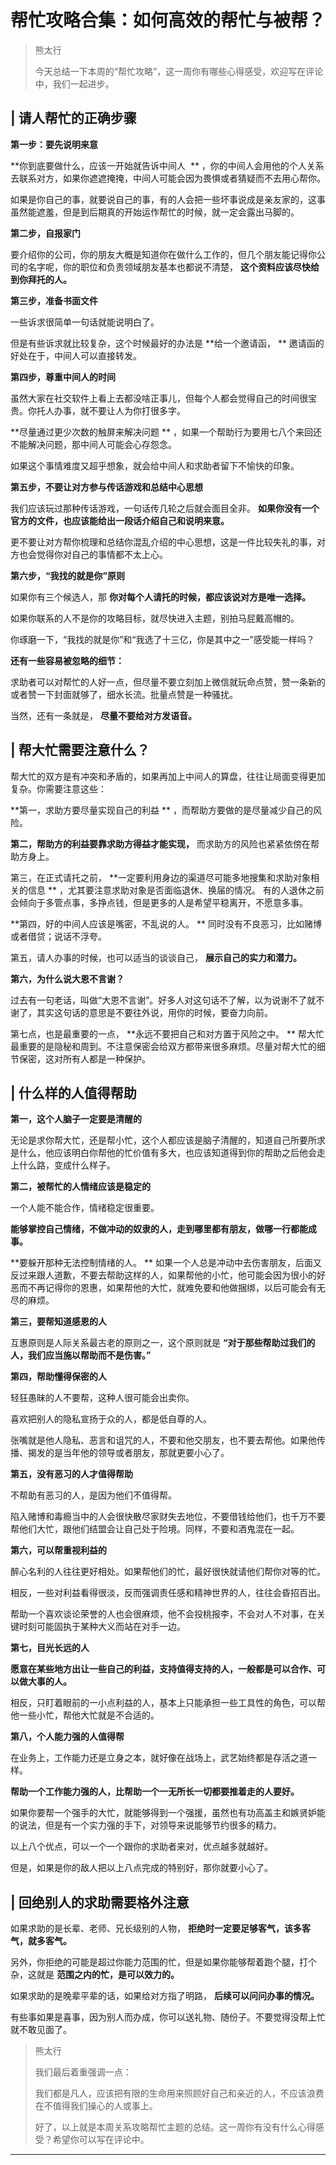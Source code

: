 # 帮忙攻略合集：如何高效的帮忙与被帮？

> 熊太行
> 
> 今天总结一下本周的“帮忙攻略”，这一周你有哪些心得感受，欢迎写在评论中，我们一起进步。

## | 请人帮忙的正确步骤

 **第一步：要先说明来意**

 **你到底要做什么，应该一开始就告诉中间人  ** ，你的中间人会用他的个人关系去联系对方，如果你遮遮掩掩，中间人可能会因为畏惧或者猜疑而不去用心帮你。

如果是你自己的事，就要说自己的事，有的人会把一些坏事说成是亲友家的，这事虽然能遮羞，但是到后期真的开始运作帮忙的时候，就一定会露出马脚的。

 **第二步，自报家门**

要介绍你的公司，你的朋友大概是知道你在做什么工作的，但几个朋友能记得你公司的名字呢，你的职位和负责领域朋友基本也都说不清楚， **这个资料应该尽快给到你拜托的人。**

 **第三步，准备书面文件**

一些诉求很简单一句话就能说明白了。

但是有些诉求就比较复杂，这个时候最好的办法是 **给一个邀请函， ** 邀请函的好处在于，中间人可以直接转发。

 **第四步，尊重中间人的时间**

虽然大家在社交软件上看上去都没啥正事儿，但每个人都会觉得自己的时间很宝贵。你托人办事，就不要让人为你打很多字。

 **尽量通过更少次数的触屏来解决问题 ** ，如果一个帮助行为要用七八个来回还不能解决问题，那中间人可能会心存怨念。

如果这个事情难度又超乎想象，就会给中间人和求助者留下不愉快的印象。

 **第五步，不要让对方参与传话游戏和总结中心思想**

我们应该玩过那种传话游戏，一句话传几轮之后就会面目全非。 **如果你没有一个官方的文件，也应该能给出一段话介绍自己和说明来意。**

更不要让对方帮你梳理和总结你混乱介绍的中心思想，这是一件比较失礼的事，对方也会觉得你对自己的事情都不太上心。

 **第六步，“我找的就是你”原则**

如果你有三个候选人，那 **你对每个人请托的时候，都应该说对方是唯一选择。**

如果你联系的人不是你的攻略目标，就尽快进入主题，别拍马屁戴高帽的。

你琢磨一下，“我找的就是你”和“我选了十三亿，你是其中之一”感受能一样吗？

 **还有一些容易被忽略的细节：**

求助者可以对帮忙的人好一点，但尽量不要立刻加上微信就玩命点赞，赞一条新的或者赞一下封面就够了，细水长流。批量点赞是一种骚扰。

当然，还有一条就是， **尽量不要给对方发语音。**

## | 帮大忙需要注意什么？

帮大忙的双方是有冲突和矛盾的，如果再加上中间人的算盘，往往让局面变得更加复杂。你需要注意这些：

 **第一，求助方要尽量实现自己的利益 ** ，而帮助方要做的是尽量减少自己的风险。

 **第二，帮助方的利益要靠求助方得益才能实现，** 而求助方的风险也紧紧依傍在帮助方身上。    

第三，在正式请托之前， **一定要利用身边的渠道尽可能多地搜集和求助对象相关的信息 ** ，尤其要注意求助对象是否面临退休、换届的情况。 有的人退休之前会倾向于多管点事，多挣点钱，但是更多的人是希望平稳离开，不愿意多事。

 **第四，好的中间人应该是嘴密，不乱说的人。 ** 同时没有不良恶习，比如赌博或者借贷；说话不浮夸。

第五，请人办事的时候，也可以适当的谈谈自己， **展示自己的实力和潜力。**

 **第六，为什么说大恩不言谢？**

过去有一句老话，叫做“大恩不言谢”。好多人对这句话不了解，以为说谢不了就不谢了，其实这句话的意思是不要往外说，用你的时候，要奋力向前。

第七点，也是最重要的一点， **永远不要把自己和对方置于风险之中。 ** 帮大忙最重要的是隐秘和周到。不注意保密会给双方都带来很多麻烦。尽量对帮大忙的细节保密，这对所有人都是一种保护。

## | 什么样的人值得帮助

 **第一，这个人脑子一定要是清醒的**

无论是求你帮大忙，还是帮小忙，这个人都应该是脑子清醒的，知道自己所要所求是什么，他应该明白你帮他的忙价值有多大，也应该知道得到你的帮助之后他会走上什么路，变成什么样子。

 **第二，被帮忙的人情绪应该是稳定的**

一个人能不能合作，情绪稳定很重要。

 **能够掌控自己情绪，不做冲动的奴隶的人，走到哪里都有朋友，做哪一行都能成事。**

 **要躲开那种无法控制情绪的人。 ** 如果一个人总是冲动中去伤害朋友，后面又反过来跟人道歉，不要去帮助这样的人，如果帮他的小忙，他可能会因为很小的好恶而不再记得你的恩惠，如果帮他的大忙，就难免要和他做捆绑，以后可能会有无尽的麻烦。

 **第三，要帮知道感恩的人**

互惠原则是人际关系最古老的原则之一，这个原则就是 **“对于那些帮助过我们的人，我们应当施以帮助而不是伤害。”**

 **第四，帮助懂得保密的人**

轻狂愚昧的人不要帮，这种人很可能会出卖你。

喜欢把别人的隐私宣扬于众的人，都是低自尊的人。

张嘴就是他人隐私、恶言和诅咒的人，不要和他交朋友，也不要去帮他。如果他传播、揭发的是当年他的领导或者朋友，那就更要小心了。

 **第五，没有恶习的人才值得帮助**

不帮助有恶习的人，是因为他们不值得帮。

陷入赌博和毒瘾当中的人会很快散尽家财失去地位，不要借钱给他们，也千万不要帮他们大忙，跟他们结盟会让自己处于险境。同样，不要和酒鬼混在一起。

 **第六，可以帮重视利益的**

醉心名利的人往往更好相处。如果帮他们的忙，最好很快就请他们帮你对等的忙。

相反，一些对利益看得很淡，反而强调责任感和精神世界的人，往往会昏招百出。

帮助一个喜欢谈论荣誉的人也会很麻烦，他不会投桃报李，不会对人不对事，在关键时刻可能固执于某种大义而站在对手一边。

 **第七，目光长远的人**

 **愿意在某些地方出让一些自己的利益，支持值得支持的人，一般都是可以合作、可以做大事的人。**

相反，只盯着眼前的一小点利益的人，基本上只能承担一些工具性的角色，可以帮他一些小忙，帮他大忙就是不合适的。

 **第八，个人能力强的人值得帮**

在业务上，工作能力还是立身之本，就好像在战场上，武艺始终都是存活之道一样。

 **帮助一个工作能力强的人，比帮助一个一无所长一切都要推着走的人要好。**

如果你要帮一个强手的大忙，就能够得到一个强援，虽然也有功高盖主和嫉贤妒能的说法，但是有一个实力强的手下，对领导来说能够节约很多的精力。

以上八个优点，可以一个一个跟你的求助者来对，优点越多就越好。

但是，如果是你的敌人把以上八点完成的特别好，那你就要小心了。

## | 回绝别人的求助需要格外注意

如果求助的是长辈、老师、兄长级别的人物， **拒绝时一定要足够客气，该多客气，就多客气。**

另外，你拒绝的可能是超过你能力范围的忙，但是如果你能够帮着跑个腿，打个杂，这就是 **范围之内的忙，是可以效力的。**

如果求助的是晚辈平辈的话，如果给对方指了明路， **后续可以问问办事的情况。**

有些事如果是喜事，因为别人而办成，你可以送礼物、随份子。不要觉得没帮上忙就不敢见面了。

> 熊太行
> 
> 我们最后着重强调一点：
> 
> 我们都是凡人，应该把有限的生命用来照顾好自己和亲近的人，不应该浪费在不值得我们操心的人或事上。
> 
> 好了，以上就是本周关系攻略帮忙主题的总结。这一周你有没有什么心得感受？希望你可以写在评论中。

---

